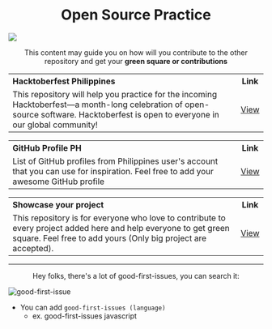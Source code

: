 <h1 align="center">Open Source Practice</h1>
<img src="https://user-images.githubusercontent.com/73097560/115834477-dbab4500-a447-11eb-908a-139a6edaec5c.gif">

<p align="center">This content may guide you on how will you contribute to the other repository and get your <strong>green square or contributions</strong></p>

<table>
  <tr>
    <th align="left">Hacktoberfest Philippines</th>
    <th>Link</th>
  </tr>
  <tr>
    <td>This repository will help you practice for the incoming Hacktoberfest—a month-long celebration of open-source software. Hacktoberfest is open to everyone in our global community!</td>
    <td align="center"><a href="https://github.com/SurPathHub/hacktoberfest-philippines">View</a></td>
  </tr>
</table>

<table>
  <tr>
    <th align="left">GitHub Profile PH</th>
    <th>Link</th>
  </tr>
  <tr>
    <td>List of GitHub profiles from Philippines user's account that you can use for inspiration. Feel free to add your awesome GitHub profile</td>
    <td align="center"><a href="https://github.com/SurPathHub/github-profile-ph">View</a></td>
  </tr>
</table>

<table>
  <tr>
    <th align="left">Showcase your project</th>
    <th>Link</th>
  </tr>
  <tr>
    <td>This repository is for everyone who love to contribute to every project added here and help everyone to get green square. Feel free to add yours (Only big project are accepted).</td>
    <td align="center"><a href="https://github.com/SurPathHub/showcase-your-project">View</a></td>
  </tr>
</table>

<hr />
<p align="center">Hey folks, there's a lot of good-first-issues, you can search it:</p>

![good-first-issue](https://user-images.githubusercontent.com/73097560/118112666-e38f5100-b417-11eb-8cb9-05443ad17706.png)

- You can add `good-first-issues (language)`
  - ex. good-first-issues javascript

